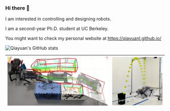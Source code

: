 ### Hi there 👋

I am interested in controlling and designing robots.

I am a second-year Ph.D. student at UC Berkeley.

You might want to check my personal website at https://qiayuanl.github.io/

![Qiayuan's GitHub stats](https://github-readme-stats.vercel.app/api?username=qiayuanl&include_all_commits=true&show_icons=true&count_private=true&hide_rank=true)

<table class="tg">
<thead>
  <tr>
    <th class="tg-c3ow"> <img src="assets/nmpc_dcbf_duality.jpg" alt="nmpc_dcbf_duality" width=400 /> </th>
    <th class="tg-0pky"> <img src="assets/bbq.jpg" alt="bbq" width=200 /> </th>
  </tr>
</thead>

</table>

